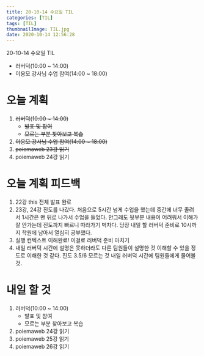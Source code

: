 ```yaml
---
title: 20-10-14 수요일 TIL
categories: [TIL]
tags: [TIL]
thumbnailImage: TIL.jpg
date: 2020-10-14 12:56:28
---
```


<!-- more -->
20-10-14 수요일 TIL
- 러버덕(10:00 ~ 14:00)
- 이웅모 강사님 수업 참여(14:00 ~ 18:00)
<!-- excerpt -->

# 오늘 계획

1. ~~러버덕(10:00 ~ 14:00)~~
    - ~~발표 및 참여~~
    - ~~모르는 부분 찾아보고 복습~~
2. ~~이웅모 강사님 수업 참여(14:00 ~ 18:00)~~
3. ~~poiemaweb 23강 읽기~~
4. poiemaweb 24강 읽기

# 오늘 계획 피드백

1. 22강 this 전체 발표 완료
2. 23강, 24강 진도를 나갔다. 처음으로 5시간 넘게 수업을 했는데 중간에 너무 졸려서 1시간은 맨 뒤로 나가서 수업을 들었다. 안그래도 뒷부분 내용이 어려워서 이해가 잘 안가는데 진도까지 빠르니 따라가기 벅차다. 당장 내일 할 러버덕 준비로 10시까지 학원에 남아서 열심히 공부했다.
3. 실행 컨텍스트 이해완료! 이걸로 러버덕 준비 마치기
4. 내일 러버덕 시간에 설명은 못하더라도 다른 팀원들이 설명한 것 이해할 수 있을 정도로 이해한 것 같다. 진도 3.5/6 모르는 것 내일 러버덕 시간에 팀원들에게 물어볼 것.  


# 내일 할 것

1. 러버덕(10:00 ~ 14:00)
    - 발표 및 참여
    - 모르는 부분 찾아보고 복습
2. poiemaweb 24강 읽기
3. poiemaweb 25강 읽기
4. poiemaweb 26강 읽기